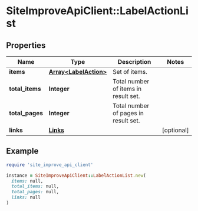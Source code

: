 # SiteImproveApiClient::LabelActionList

## Properties

| Name | Type | Description | Notes |
| ---- | ---- | ----------- | ----- |
| **items** | [**Array&lt;LabelAction&gt;**](LabelAction.md) | Set of items. |  |
| **total_items** | **Integer** | Total number of items in result set. |  |
| **total_pages** | **Integer** | Total number of pages in result set. |  |
| **links** | [**Links**](Links.md) |  | [optional] |

## Example

```ruby
require 'site_improve_api_client'

instance = SiteImproveApiClient::LabelActionList.new(
  items: null,
  total_items: null,
  total_pages: null,
  links: null
)
```

